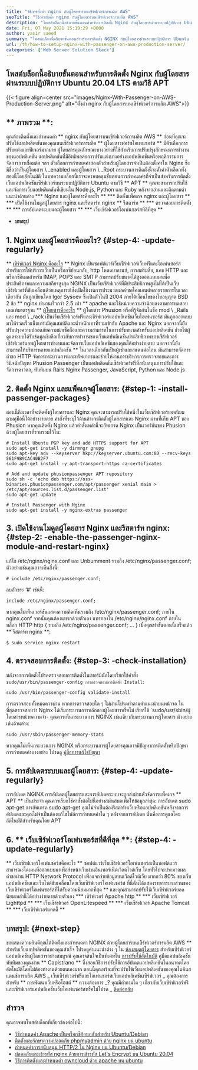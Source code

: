 ```yaml
---
title: "วิธีการตั้งค่า nginx กับผู้โดยสารบนเซิร์ฟเวอร์การผลิต AWS" 
seoTitle: "วิธีการตั้งค่า nginx กับผู้โดยสารบนเซิร์ฟเวอร์การผลิต AWS" 
description: "โพสต์บล็อกนี้อธิบายขั้นตอนสำหรับการติดตั้ง Nginx กับผู้โดยสารผ่านระบบปฏิบัติการ Ubuntu 20.04 LTS ตามวิธี APT" 
date: Fri, 07 May 2021 15:19:29 +0000
author: yasir saeed
summary: "โพสต์บล็อกนี้อธิบายขั้นตอนสำหรับการติดตั้ง NGINX กับผู้โดยสารผ่านระบบปฏิบัติการ Ubuntu 20.04 LTS ตามวิธี APT" 
url: /th/how-to-setup-nginx-with-passenger-on-aws-production-server/
categories: ['Web Server Solution Stack']
---
```


## โพสต์บล็อกนี้อธิบายขั้นตอนสำหรับการติดตั้ง Nginx กับผู้โดยสารผ่านระบบปฏิบัติการ Ubuntu 20.04 LTS ตามวิธี APT

{{< figure align=center src="images/Nginx-With-Passenger-on-AWS-Production-Server.png" alt="ตั้งค่า nginx กับผู้โดยสารบนเซิร์ฟเวอร์การผลิต AWS">}}


## ** ภาพรวม **:
คุณต้องติดตั้งและกำหนดค่า ** nginx กับผู้โดยสารบนเซิร์ฟเวอร์การผลิต AWS ** ก่อนที่คุณจะปรับใช้แอปพลิเคชันของคุณบนเซิร์ฟเวอร์การผลิต
** ผู้โดยสารฟอร์ซโอเพนซอร์ส ** มีตัวเลือกการปรับแต่งและฟีเจอร์มากมาย ผู้โดยสารคุณลักษณะบางอย่างที่ใช้สำหรับการปรับปรุงลักษณะการทำงานของแอปพลิเคชัน แอปพลิเคชันที่มีอิทธิพลต่อการปรับแต่งบางอย่างแอปพลิเคชันหรือพฤติกรรมการจัดการการเชื่อมต่อ ฯลฯ ตัวเลือกการกำหนดค่าสองตัวสำหรับผู้โดยสารจำเป็นต้องตั้งค่าใน Nginx ซึ่งมีชื่อว่าเป็นผู้โดยสาร \ _enabled และผู้โดยสาร \ _Root กระบวนการติดตั้งนี้จะตั้งค่าตัวเลือกทั้งสองนี้โดยอัตโนมัติ
ในบทความบล็อกนี้เราจะครอบคลุมขั้นตอนการกำหนดค่าที่จำเป็นสำหรับการติดตั้งเว็บแอปพลิเคชันเซิร์ฟเวอร์บนระบบปฏิบัติการ Ubuntu ตามวิธี ** APT ** คุณจะสามารถปรับใช้และจัดการเว็บแอปพลิเคชันที่เขียนใน Node.js, Python และ Ruby หลังจากอ่านและติดตามคำแนะนำด้านล่าง
  *** Nginx และผู้โดยสารคืออะไร **
  *** ติดตั้งแพ็คเกจ nginx และผู้โดยสาร **
  *** เปิดใช้งานโมดูลผู้โดยสาร nginx และรีสตาร์ท nginx ** รีสตาร์ท **
  *** ตรวจสอบการติดตั้ง **
  *** การอัปเดตระบบและผู้โดยสาร **
  *** เว็บเซิร์ฟเวอร์โอเพ่นซอร์สที่ดีที่สุด **
  * **บทสรุป**

## 1. Nginx และผู้โดยสารคืออะไร? {#step-4: -update-regularly}
** [เซิร์ฟเวอร์ Nginx คืออะไร][1] ** Nginx เป็นซอฟต์แวร์เว็บเซิร์ฟเวอร์เว็บฟรีและโอเพ่นซอร์สสำหรับการให้บริการเว็บเป็นพร็อกซีย้อนกลับ, http โหลดบาลานซ์, การสตรีมสื่อ, แคช HTTP และพร็อกซีอีเมลสำหรับ IMAP, POP3 และ SMTP สามารถปรับขนาดได้สูงออกแบบมาเพื่อประสิทธิภาพและความเสถียรสูงสุด NGINX เป็นเว็บเซิร์ฟเวอร์ที่มีประสิทธิภาพสูงไม่ได้เป็นเว็บเซิร์ฟเวอร์ที่ขับเคลื่อนด้วยเหตุการณ์ซึ่งเปิดใช้งานการประมวลผลคำขอไคลเอนต์หลายรายการในเวลาเดียวกัน มันถูกเขียนโดย Igor Sysoev ซึ่งเปิดตัวในปี 2004 ภายใต้เงื่อนไขของใบอนุญาต BSD 2 ข้อ ** nginx ทำงานเร็วกว่า 2.5 เท่า ** apache และใช้หน่วยความจำน้อยลงตามการทดสอบเกณฑ์มาตรฐาน
** [ผู้โดยสารคืออะไร][2] ** ผู้โดยสาร Phusion หรือที่รู้จักกันในชื่อ mod \ _Rails และ mod \ _rack เป็นเว็บเซิร์ฟเวอร์ฟรีและเซิร์ฟเวอร์แอปพลิเคชันเว็บโอเพ่นซอร์ส มันถูกออกแบบมาให้รวดเร็วแข็งแกร่งมีคุณสมบัติและน้ำหนักเบาที่รวมเข้ากับ Apache และ Nginx นอกจากนี้ยังปรับปรุงความปลอดภัยความน่าเชื่อถือและความสามารถในการปรับขนาดสำหรับแอปพลิเคชัน ช่วยให้ผู้ดูแลระบบได้รับข้อมูลเชิงลึกเกี่ยวกับการทำงานของเว็บแอปพลิเคชันประสิทธิภาพของเซิร์ฟเวอร์ เซิร์ฟเวอร์แอพผู้โดยสารทำงานและจัดการเว็บแอปพลิเคชันของคุณได้อย่างง่ายดาย นอกจากนี้ยังสามารถให้บริการหลายแอปพลิเคชัน ** ในเวลาเดียวกันเป็นผู้เช่าและสแตนด์อโลน มันสามารถจัดการคำขอ HTTP จัดการกระบวนการและทรัพยากรและช่วยให้งานการบริหารการตรวจสอบและการวินิจฉัยปัญหา Phusion Passenger เป็นแอปพลิเคชันเซิร์ฟเวอร์ฟรีที่สนับสนุนการปรับใช้และจัดการดาวตก, ทับทิมบน Rails Nginx Passenger, JavaScript, Python และ Node.js

## 2. ติดตั้ง Nginx และแพ็คเกจผู้โดยสาร: {#step-1: -install-passenger-packages}
ตอนนี้ถึงเวลาที่จะติดตั้งผู้โดยสารและ Nginx คุณจะสามารถปรับใช้หนึ่งในเว็บเซิร์ฟเวอร์ยอดนิยมตามคู่มือนี้ได้อย่างง่ายดาย คำสั่งที่ระบุไว้ด้านล่างจะติดตั้งผู้โดยสารและ Nginx ผ่านที่เก็บ APT ของ Phusion หากคุณติดตั้ง Nginx แล้วคำสั่งเหล่านี้จะอัพเกรด Nginx เป็นเวอร์ชันของ Phusion ด้วยผู้โดยสารที่รวบรวมไว้ใน:
```
# Install Ubuntu PGP key and add HTTPS support for APT
sudo apt-get install -y dirmngr gnupg
sudo apt-key adv --keyserver hkp://keyserver.ubuntu.com:80 --recv-keys 561F9B9CAC40B2F7
sudo apt-get install -y apt-transport-https ca-certificates

# Add and update phusionpassenger APT repository
sudo sh -c 'echo deb https://oss-binaries.phusionpassenger.com/apt/passenger xenial main > /etc/apt/sources.list.d/passenger.list'
sudo apt-get update

# Install Passenger with Nginx
sudo apt-get install -y nginx-extras passenger
```

## 3. เปิดใช้งานโมดูลผู้โดยสาร Nginx และรีสตาร์ท nginx: {#step-2: -enable-the-passenger-nginx-module-and-restart-nginx}
แก้ไข /etc/nginx/nginx.conf และ Unbumment รวมถึง /etc/nginx/passenger.conf; ตัวอย่างเช่นคุณอาจเห็นสิ่งนี้:
```
# include /etc/nginx/passenger.conf;
```
ลบอักขระ ‘#’ เช่นนี้:
```
include /etc/nginx/passenger.conf;
```
หากคุณไม่เห็นเวอร์ชันแสดงความคิดเห็นรวมถึง /etc/nginx/passenger.conf; ภายใน nginx.conf จากนั้นคุณต้องแทรกด้วยตัวเอง แทรกลงใน /etc/nginx/nginx.conf ภายในบล็อก HTTP
http {
    รวมถึง /etc/nginx/passenger.conf;
    ...
}
เมื่อคุณทำขั้นตอนนี้เสร็จแล้ว ** รีสตาร์ท nginx **:
```
$ sudo service nginx restart
```

## 4. ตรวจสอบการติดตั้ง: {#step-3: -check-installation}
หลังจากการติดตั้งโปรดตรวจสอบการติดตั้งในเทอร์มินัลโดยเรียกใช้คำสั่ง `sudo/usr/bin/passenger-config การตรวจสอบการติดตั้ง Install`:
```
sudo /usr/bin/passenger-config validate-install
```
การตรวจสอบทั้งหมดควรผ่าน หากการตรวจสอบใด ๆ ไม่ผ่านโปรดทำตามคำแนะนำบนหน้าจอ
ในที่สุดตรวจสอบว่า Nginx ได้เริ่มกระบวนการหลักของผู้โดยสารหรือไม่ เรียกใช้ `sudo/usr/sbin/ผู้โดยสารหน่วยความจำ- คุณควรเห็นกระบวนการ NGINX เช่นเดียวกับกระบวนการผู้โดยสาร ตัวอย่างเช่นด้านล่าง:
```
sudo /usr/sbin/passenger-memory-stats
```
หากคุณไม่เห็นกระบวนการ NGINX หรือกระบวนการผู้โดยสารคุณอาจมีปัญหาการติดตั้งหรือปัญหาการกำหนดค่าบางอย่าง โปรดดู [คู่มือการแก้ไขปัญหา][3]

## 5. การอัปเดตระบบและผู้โดยสาร: {#step-4: -update-regularly}
การอัปเดต NGINX การอัปเดตผู้โดยสารและการอัปเดตระบบจะถูกส่งผ่านตัวจัดการแพ็คเกจ ** APT ** เป็นประจำ คุณควรเรียกใช้คำสั่งต่อไปนี้อย่างสม่ำเสมอเพื่อให้ข้อมูลล่าสุด:
การอัปเดต sudo apt-get
การอัพเกรด sudo apt-get
คุณไม่จำเป็นต้องรีสตาร์ทเว็บหรือแอปพลิเคชันหลังจากการอัปเดตและคุณไม่จำเป็นต้องแก้ไขไฟล์การกำหนดค่าใด ๆ หลังจากการอัปเดต นั่นคือการดูแลโดยอัตโนมัติสำหรับคุณโดย APT

## 6. ** เว็บเซิร์ฟเวอร์โอเพ่นซอร์สที่ดีที่สุด **: {#step-4: -update-regularly}
** เว็บเซิร์ฟเวอร์โอเพ่นซอร์สคืออะไร ** ซอฟต์แวร์เว็บเซิร์ฟเวอร์โอเพ่นซอร์สเป็นซอฟต์แวร์สาธารณะโดเมนที่ออกแบบมาเพื่อส่งหน้าเว็บผ่านอินเทอร์เน็ตเวิลด์ไวด์เว็บ โดยทั่วไปจะประมวลผลคำขอผ่าน HTTP Network Protocol เพื่อแจกจ่ายข้อมูลบนเวิลด์ไวด์เว็บ
มากกว่า 80% ของเว็บแอปพลิเคชันและเว็บไซต์ขับเคลื่อนโดยเว็บเซิร์ฟเวอร์โอเพ่นซอร์ส ที่นี่ฉันได้แสดงรายการบางส่วนของเว็บเซิร์ฟเวอร์โอเพ่นซอร์สที่ได้รับความนิยมมากที่สุด ** และคุณสามารถปรับใช้เว็บเซิร์ฟเวอร์ยอดนิยมเหล่านี้ได้อย่างง่ายดายด้วยตัวเอง
  *** เซิร์ฟเวอร์ Apache http **
  *** เว็บเซิร์ฟเวอร์ Lighttpd **
  *** เว็บเซิร์ฟเวอร์ OpenLitespeed **
  *** เว็บเซิร์ฟเวอร์ Apache Tomcat **
  *** เว็บเซิร์ฟเวอร์แคดดี้ **

## [][4] บทสรุป: {#next-step}
ขอแสดงความยินดีคุณได้ติดตั้งและกำหนดค่า NGINX ด้วยผู้โดยสารบนเซิร์ฟเวอร์การผลิต AWS ** สำหรับเว็บแอปพลิเคชันของคุณสำเร็จ โปรดดูคำแนะนำต่าง ๆ ใน [ห้องสมุดผู้โดยสาร][5] สำหรับเซิร์ฟเวอร์แอปพลิเคชันผู้โดยสารอย่างสมบูรณ์ คุณอาจสนใจเป็นพิเศษใน [การปรับใช้อัตโนมัติ][6] คู่มือแอปพลิเคชันทับทิมของคุณผ่าน ** Capistrano ** ซึ่งสอนวิธีการปรับใช้การอัปเดตแอปพลิเคชันในอนาคตโดยอัตโนมัติโดยไม่ต้องทำงานด้วยตนเองมาก ตอนนี้คุณพร้อมที่จะปรับใช้เว็บแอปพลิเคชันของคุณในอินสแตนซ์การผลิต AWS
_ เว็บเซิร์ฟเวอร์ฟรีและโอเพ่นซอร์สเว็บแอปพลิเคชันเซิร์ฟเวอร์ _ คุณต้องการสำหรับ ** การพัฒนาเว็บหรือโฮสต์ ** ความต้องการ _? คุณมีคำถามใด ๆ เกี่ยวกับเว็บเซิร์ฟเวอร์ฟรีและเซิร์ฟเวอร์แอปพลิเคชันเว็บโอเพ่นซอร์สหรือไม่โปรด _ [ติดต่อกลับ][7]

## สำรวจ
คุณอาจพบโพสต์บล็อกที่เกี่ยวข้องต่อไปนี้:
  * [วิธีกำหนดค่า Apache เป็นพร็อกซีย้อนกลับสำหรับ Ubuntu/Debian][8]
  * [ติดตั้งและรักษาความปลอดภัย phpmyadmin ด้วย nginx บน ubuntu][9]
  * [กำหนดค่าการสนับสนุน HTTP/2 ใน Nginx บน Ubuntu/Debian][10]
  * [ปลอดภัยและเข้ารหัส nginx ด้วยการเข้ารหัส Let's Encrypt บน Ubuntu 20.04][11]
  * [วิธีการติดตั้งและกำหนดค่า owncloud ด้วย apache บน ubuntu][12]

  
[1]: http://nginx.com/
[2]: https://www.phusionpassenger.com/
[3]: https://www.phusionpassenger.com/library/admin/nginx/troubleshooting/
[4]: https://www.phusionpassenger.com/library/walkthroughs/deploy/ruby/aws/nginx/oss/xenial/install_passenger.html#next-step
[5]: https://www.phusionpassenger.com/library/#guides
[6]: https://www.phusionpassenger.com/library/deploy/nginx/automating_app_updates/ruby/
[7]: mailto:yasir.saeed@aspose.com
[8]: https://blog.containerize.com/web-server-solution-stack/how-to-configure-apache-as-a-reverse-proxy-for-ubuntudebian/
[9]: https://blog.containerize.com/web-server-solution-stack/how-to-install-and-secure-phpmyadmin-with-nginx-on-ubuntu/
[10]: https://blog.containerize.com/web-server-solution-stack/how-to-configure-http2-support-in-nginx-on-ubuntudebian/
[11]: https://blog.containerize.com/web-server-solution-stack/how-to-secure-nginx-with-letsencrypt-on-ubuntu-20-04/
[12]: https://blog.containerize.com/backup-and-sync-software/how-to-install-and-configure-owncloud-with-apache-on-ubuntu/

